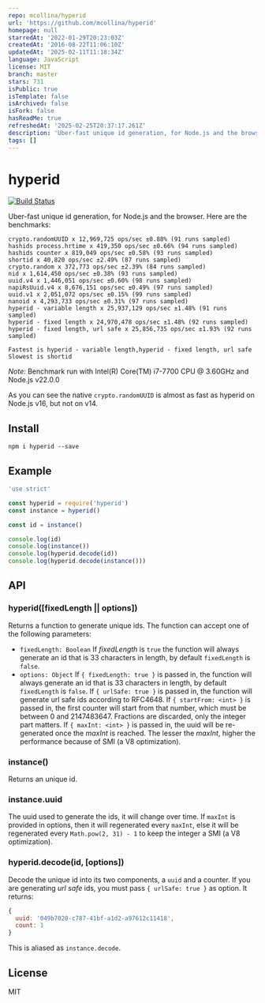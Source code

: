 ```yaml
---
repo: mcollina/hyperid
url: 'https://github.com/mcollina/hyperid'
homepage: null
starredAt: '2022-01-29T20:23:03Z'
createdAt: '2016-08-22T11:06:10Z'
updatedAt: '2025-02-11T11:18:34Z'
language: JavaScript
license: MIT
branch: master
stars: 731
isPublic: true
isTemplate: false
isArchived: false
isFork: false
hasReadMe: true
refreshedAt: '2025-02-25T20:37:17.261Z'
description: 'Uber-fast unique id generation, for Node.js and the browser'
tags: []
---
```


# hyperid

[![Build Status](https://img.shields.io/github/workflow/status/mcollina/hyperid/CI)](https://github.com/mcollina/hyperid/actions)

Uber-fast unique id generation, for Node.js and the browser.
Here are the benchmarks:

```
crypto.randomUUID x 12,969,725 ops/sec ±0.88% (91 runs sampled)
hashids process.hrtime x 419,350 ops/sec ±0.66% (94 runs sampled)
hashids counter x 819,049 ops/sec ±0.58% (93 runs sampled)
shortid x 40,820 ops/sec ±2.49% (87 runs sampled)
crypto.random x 372,773 ops/sec ±2.39% (84 runs sampled)
nid x 1,614,450 ops/sec ±0.38% (93 runs sampled)
uuid.v4 x 1,446,051 ops/sec ±0.60% (98 runs sampled)
napiRsUuid.v4 x 8,676,151 ops/sec ±0.49% (97 runs sampled)
uuid.v1 x 2,051,072 ops/sec ±0.15% (99 runs sampled)
nanoid x 4,293,733 ops/sec ±0.31% (97 runs sampled)
hyperid - variable length x 25,937,129 ops/sec ±1.48% (91 runs sampled)
hyperid - fixed length x 24,970,478 ops/sec ±1.48% (92 runs sampled)
hyperid - fixed length, url safe x 25,856,735 ops/sec ±1.93% (92 runs sampled)

Fastest is hyperid - variable length,hyperid - fixed length, url safe
Slowest is shortid
```

_Note:_ Benchmark run with Intel(R) Core(TM) i7-7700 CPU @ 3.60GHz and Node.js v22.0.0

As you can see the native `crypto.randomUUID` is almost as fast as hyperid
on Node.js v16, but not on v14.

## Install

```
npm i hyperid --save
```

## Example

```js
'use strict'

const hyperid = require('hyperid')
const instance = hyperid()

const id = instance()

console.log(id)
console.log(instance())
console.log(hyperid.decode(id))
console.log(hyperid.decode(instance()))
```

## API

### hyperid([fixedLength || options])

Returns a function to generate unique ids.
The function can accept one of the following parameters:
- `fixedLength: Boolean`
If *fixedLength* is `true` the function will always generate an id
that is 33 characters in length, by default `fixedLength` is `false`.
- `options: Object`
If `{ fixedLength: true }` is passed in, the function will always generate an id
that is 33 characters in length, by default `fixedLength` is `false`.
If `{ urlSafe: true }` is passed in, the function will generate url safe ids according to RFC4648.
If `{ startFrom: <int> }` is passed in, the first counter will start from that
number, which must be between 0 and 2147483647. Fractions are discarded, only the
integer part matters.
If `{ maxInt: <int> }` is passed in, the uuid will be re-generated once the *maxInt* is reached. The lesser the *maxInt*, higher the performance because of SMI (a V8 optimization).

### instance()

Returns an unique id.

### instance.uuid

The uuid used to generate the ids, it will change over time.
If `maxInt` is provided in options, then it will regenerated every `maxInt`, else it will be regenerated every `Math.pow(2, 31) - 1` to keep the integer a SMI (a V8 optimization). 

### hyperid.decode(id, [options])

Decode the unique id into its two components, a `uuid` and a counter.
If you are generating *url safe* ids, you must pass `{ urlSafe: true }` as option.
It returns:

```js
{
  uuid: '049b7020-c787-41bf-a1d2-a97612c11418',
  count: 1
}
```

This is aliased as `instance.decode`.

## License

MIT
